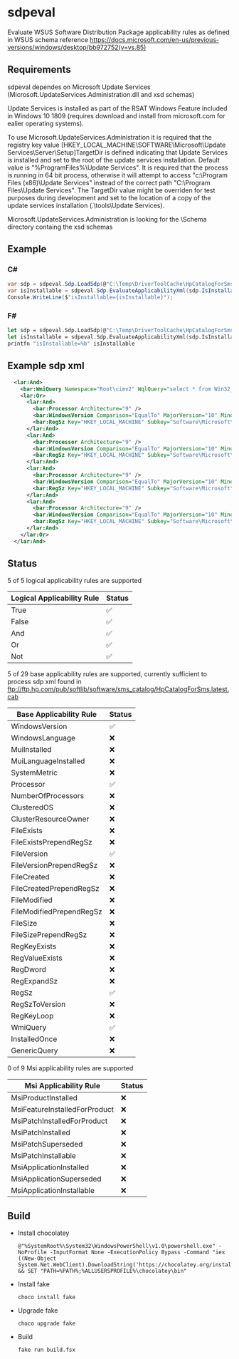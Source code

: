 # sdpeval
Evaluate WSUS Software Distribution Package applicability rules as defined in WSUS schema reference https://docs.microsoft.com/en-us/previous-versions/windows/desktop/bb972752(v=vs.85)

## Requirements

sdpeval dependes on Microsoft Update Services (Microsoft.UpdateServices.Administration.dll and xsd schemas)

Update Services is installed as part of the RSAT Windows Feature included in Windows 10 1809 (requires download and install from microsoft.com for ealier operating systems).

To use Microsoft.UpdateServices.Administration it is required that the registry key value [HKEY_LOCAL_MACHINE\SOFTWARE\Microsoft\Update Services\Server\Setup]TargetDir is defined indicating that Update Services is installed and set to the root of the update services installation. Default value is "%ProgramFiles%\Update Services\". It is required that the process is running in 64 bit process, otherwise it will attempt to access "c:\Program Files (x86)\Update Services" instead of the correct path "C:\Program Files\Update Services". The TargetDir value might be overriden for test purposes during development and set to the location of a copy of the update services installation (.\tools\Update Services). 

Microsoft.UpdateServices.Administration is looking for the <TargetDir>\Schema directory containg the xsd schemas

## Example

### C#
```csharp
var sdp = sdpeval.Sdp.LoadSdp(@"C:\Temp\DriverToolCache\HpCatalogForSms.latest\V2\00004850-0000-0000-5350-000000094801.sdp");
var isInstallable = sdpeval.Sdp.EvaluateApplicabilityXml(sdp.IsInstallable);
Console.WriteLine($"isInstallable={isInstallable}");
```
### F#
```fsharp
let sdp = sdpeval.Sdp.LoadSdp(@"C:\Temp\DriverToolCache\HpCatalogForSms.latest\V2\00004850-0000-0000-5350-000000094801.sdp")
let isInstallable = sdpeval.Sdp.EvaluateApplicabilityXml(sdp.IsInstallable)
printfn "isInstallable=%b" isInstallable
```

## Example sdp xml

``` xml
  <lar:And>
	<bar:WmiQuery Namespace="Root\cimv2" WqlQuery="select * from Win32_ComputerSystem where (Manufacturer='Hewlett-Packard' and not (Model like '%Proliant%')) or (Manufacturer='HP') " />
	<lar:Or>
	  <lar:And>
		<bar:Processor Architecture="9" />
		<bar:WindowsVersion Comparison="EqualTo" MajorVersion="10" MinorVersion="0" />
		<bar:RegSz Key="HKEY_LOCAL_MACHINE" Subkey="Software\Microsoft\Windows NT\CurrentVersion" Value="ReleaseId" Comparison="EqualTo" Data="1803" />
	  </lar:And>
	  <lar:And>
		<bar:Processor Architecture="9" />
		<bar:WindowsVersion Comparison="EqualTo" MajorVersion="10" MinorVersion="0" />
		<bar:RegSz Key="HKEY_LOCAL_MACHINE" Subkey="Software\Microsoft\Windows NT\CurrentVersion" Value="ReleaseId" Comparison="EqualTo" Data="1703" />
	  </lar:And>
	  <lar:And>
		<bar:Processor Architecture="9" />
		<bar:WindowsVersion Comparison="EqualTo" MajorVersion="10" MinorVersion="0" />
		<bar:RegSz Key="HKEY_LOCAL_MACHINE" Subkey="Software\Microsoft\Windows NT\CurrentVersion" Value="ReleaseId" Comparison="EqualTo" Data="1709" />
	  </lar:And>
	  <lar:And>
		<bar:Processor Architecture="9" />
		<bar:WindowsVersion Comparison="EqualTo" MajorVersion="10" MinorVersion="0" />
		<bar:RegSz Key="HKEY_LOCAL_MACHINE" Subkey="Software\Microsoft\Windows NT\CurrentVersion" Value="ReleaseId" Comparison="EqualTo" Data="1607" />
	  </lar:And>
	</lar:Or>
  </lar:And>
```

## Status 

5 of 5 logical applicability rules are supported

| Logical Applicability Rule | Status      |
|----------------------------|-------------|
| True                       | &#x2705;    |
| False                      | &#x2705;    |
| And                        | &#x2705;    |
| Or                         | &#x2705;    |
| Not                        | &#x2705;    |

5 of 29 base applicability rules are supported, currently sufficient to process sdp xml found in ftp://ftp.hp.com/pub/softlib/software/sms_catalog/HpCatalogForSms.latest.cab

| Base Applicability Rule | Status      |
|-------------------------|-------------|
| WindowsVersion          | &#x2705;    |
| WindowsLanguage         | &#x274C;    |
| MuiInstalled            | &#x274C;    |
| MuiLanguageInstalled    | &#x274C;    |
| SystemMetric            | &#x274C;    |
| Processor               | &#x2705;    |
| NumberOfProcessors      | &#x274C;    |
| ClusteredOS             | &#x274C;    |
| ClusterResourceOwner    | &#x274C;    |
| FileExists              | &#x274C;    |
| FileExistsPrependRegSz  | &#x274C;    |
| FileVersion             | &#x2705;    |
| FileVersionPrependRegSz | &#x274C;    |
| FileCreated             | &#x274C;    |
| FileCreatedPrependRegSz | &#x274C;    |
| FileModified            | &#x274C;    |
| FileModifiedPrependRegSz| &#x274C;    |
| FileSize                | &#x274C;    |
| FileSizePrependRegSz    | &#x274C;    |
| RegKeyExists            | &#x274C;    |
| RegValueExists          | &#x274C;    |
| RegDword                | &#x274C;    |
| RegExpandSz             | &#x274C;    |
| RegSz                   | &#x2705;    |
| RegSzToVersion          | &#x274C;    |
| RegKeyLoop              | &#x274C;    |
| WmiQuery                | &#x2705;    |
| InstalledOnce           | &#x274C;    |
| GenericQuery            | &#x274C;    |

0 of 9 Msi applicability rules are supported

| Msi Applicability Rule       | Status      |
|------------------------------|-------------|
| MsiProductInstalled          | &#x274C;    |
| MsiFeatureInstalledForProduct| &#x274C;    |
| MsiPatchInstalledForProduct  | &#x274C;    |
| MsiPatchInstalled            | &#x274C;    |
| MsiPatchSuperseded           | &#x274C;    |
| MsiPatchInstallable          | &#x274C;    |
| MsiApplicationInstalled      | &#x274C;    |
| MsiApplicationSuperseded     | &#x274C;    |
| MsiApplicationInstallable    | &#x274C;    |


## Build

* Install chocolatey 
	```batch
	@"%SystemRoot%\System32\WindowsPowerShell\v1.0\powershell.exe" -NoProfile -InputFormat None -ExecutionPolicy Bypass -Command "iex ((New-Object System.Net.WebClient).DownloadString('https://chocolatey.org/install.ps1'))" && SET "PATH=%PATH%;%ALLUSERSPROFILE%\chocolatey\bin"
	```
* Install fake
	
	```batch
	choco install fake
	
* Upgrade fake
	
	```batch
	choco upgrade fake
	
	```
	
* Build
	
	```batch
	fake run build.fsx
	```
